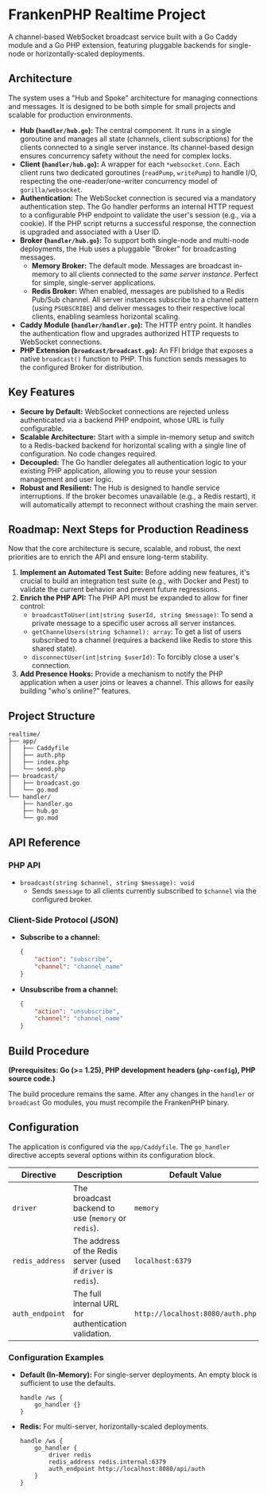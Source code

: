 # FrankenPHP Realtime Project

A channel-based WebSocket broadcast service built with a Go Caddy module and a Go PHP extension, featuring pluggable backends for single-node or horizontally-scaled deployments.

## Architecture

The system uses a "Hub and Spoke" architecture for managing connections and messages. It is designed to be both simple for small projects and scalable for production environments.

-   **Hub (`handler/hub.go`):** The central component. It runs in a single goroutine and manages all state (channels, client subscriptions) for the clients connected to a single server instance. Its channel-based design ensures concurrency safety without the need for complex locks.
-   **Client (`handler/hub.go`):** A wrapper for each `*websocket.Conn`. Each client runs two dedicated goroutines (`readPump`, `writePump`) to handle I/O, respecting the one-reader/one-writer concurrency model of `gorilla/websocket`.
-   **Authentication:** The WebSocket connection is secured via a mandatory authentication step. The Go handler performs an internal HTTP request to a configurable PHP endpoint to validate the user's session (e.g., via a cookie). If the PHP script returns a successful response, the connection is upgraded and associated with a User ID.
-   **Broker (`handler/hub.go`):** To support both single-node and multi-node deployments, the Hub uses a pluggable "Broker" for broadcasting messages.
    -   **Memory Broker:** The default mode. Messages are broadcast in-memory to all clients connected to the *same server instance*. Perfect for simple, single-server applications.
    -   **Redis Broker:** When enabled, messages are published to a Redis Pub/Sub channel. All server instances subscribe to a channel pattern (using `PSUBSCRIBE`) and deliver messages to their respective local clients, enabling seamless horizontal scaling.
-   **Caddy Module (`handler/handler.go`):** The HTTP entry point. It handles the authentication flow and upgrades authorized HTTP requests to WebSocket connections.
-   **PHP Extension (`broadcast/broadcast.go`):** An FFI bridge that exposes a native `broadcast()` function to PHP. This function sends messages to the configured Broker for distribution.

## Key Features

-   **Secure by Default:** WebSocket connections are rejected unless authenticated via a backend PHP endpoint, whose URL is fully configurable.
-   **Scalable Architecture:** Start with a simple in-memory setup and switch to a Redis-backed backend for horizontal scaling with a single line of configuration. No code changes required.
-   **Decoupled:** The Go handler delegates all authentication logic to your existing PHP application, allowing you to reuse your session management and user logic.
-   **Robust and Resilient:** The Hub is designed to handle service interruptions. If the broker becomes unavailable (e.g., a Redis restart), it will automatically attempt to reconnect without crashing the main server.

## Roadmap: Next Steps for Production Readiness

Now that the core architecture is secure, scalable, and robust, the next priorities are to enrich the API and ensure long-term stability.

1.  **Implement an Automated Test Suite:** Before adding new features, it's crucial to build an integration test suite (e.g., with Docker and Pest) to validate the current behavior and prevent future regressions.
2.  **Enrich the PHP API:** The PHP API must be expanded to allow for finer control:
    *   `broadcastToUser(int|string $userId, string $message)`: To send a private message to a specific user across all server instances.
    *   `getChannelUsers(string $channel): array`: To get a list of users subscribed to a channel (requires a backend like Redis to store this shared state).
    *   `disconnectUser(int|string $userId)`: To forcibly close a user's connection.
3.  **Add Presence Hooks:** Provide a mechanism to notify the PHP application when a user joins or leaves a channel. This allows for easily building "who's online?" features.

## Project Structure

```
realtime/
├── app/
│   ├── Caddyfile
│   ├── auth.php
│   ├── index.php
│   └── send.php
├── broadcast/
│   ├── broadcast.go
│   └── go.mod
└── handler/
    ├── handler.go
    ├── hub.go
    └── go.mod
```

## API Reference

### PHP API

-   `broadcast(string $channel, string $message): void`
    -   Sends `$message` to all clients currently subscribed to `$channel` via the configured broker.

### Client-Side Protocol (JSON)

-   **Subscribe to a channel:**
    ```json
    {
        "action": "subscribe",
        "channel": "channel_name"
    }
    ```
-   **Unsubscribe from a channel:**
    ```json
    {
        "action": "unsubscribe",
        "channel": "channel_name"
    }
    ```

## Build Procedure

**(Prerequisites: Go (>= 1.25), PHP development headers (`php-config`), PHP source code.)**

The build procedure remains the same. After any changes in the `handler` or `broadcast` Go modules, you must recompile the FrankenPHP binary.

## Configuration

The application is configured via the `app/Caddyfile`. The `go_handler` directive accepts several options within its configuration block.

| Directive | Description | Default Value |
|---|---|---|
| `driver` | The broadcast backend to use (`memory` or `redis`). | `memory` |
| `redis_address` | The address of the Redis server (used if `driver` is `redis`). | `localhost:6379` |
| `auth_endpoint` | The full internal URL for authentication validation. | `http://localhost:8080/auth.php` |

### Configuration Examples

-   **Default (In-Memory):** For single-server deployments. An empty block is sufficient to use the defaults.
    ```caddyfile
    handle /ws {
        go_handler {}
    }
    ```

-   **Redis:** For multi-server, horizontally-scaled deployments.
    ```caddyfile
    handle /ws {
        go_handler {
            driver redis
            redis_address redis.internal:6379
            auth_endpoint http://localhost:8080/api/auth
        }
    }
    ```
